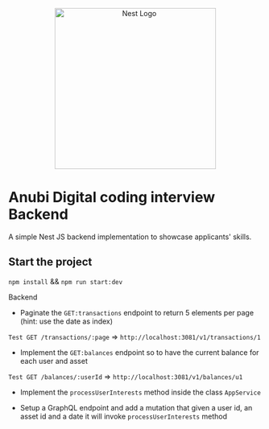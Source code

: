 <p align="center">
  <a href="http://anubidigital.com/" target="blank"><img src="https://anubi-public-assets.s3.eu-central-1.amazonaws.com/ANUBI-LOGO-19-aprile-bianco.png" width="320" alt="Nest Logo" /></a>
</p>

# Anubi Digital coding interview Backend

A simple Nest JS backend implementation to showcase applicants' skills.

## Start the project

`npm install` &&
`npm run start:dev`

Backend

- Paginate the `GET:transactions` endpoint to return 5 elements per page (hint: use the date as index)

`Test GET /transactions/:page` => `http://localhost:3081/v1/transactions/1`

- Implement the `GET:balances` endpoint so to have the current balance for each user and asset

`Test GET /balances/:userId` => `http://localhost:3081/v1/balances/u1`

- Implement the `processUserInterests` method inside the class `AppService`

- Setup a GraphQL endpoint and add a mutation that given a user id, an asset id and a date it will invoke `processUserInterests` method
